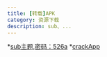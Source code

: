 ```yaml
---
title: [转载]APK
category: 资源下载
description: sub、...
---
```

*[sub主题,密码：526a](https://kingbillsame.lanzous.com/b0f7m4lvg)
*[crackApp](https://www.lanzous.com/u/yoyodadada)
